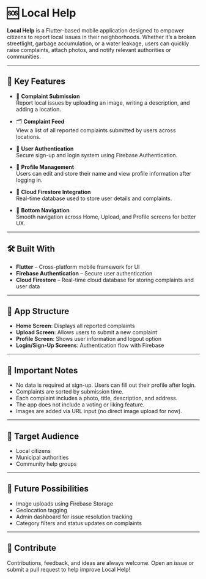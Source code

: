 # 🆘 Local Help

**Local Help** is a Flutter-based mobile application designed to empower citizens to report local issues in their neighborhoods. Whether it’s a broken streetlight, garbage accumulation, or a water leakage, users can quickly raise complaints, attach photos, and notify relevant authorities or communities.

---

## 🌟 Key Features

- 📸 **Complaint Submission**  
  Report local issues by uploading an image, writing a description, and adding a location.

- 🗂️ **Complaint Feed**  
  View a list of all reported complaints submitted by users across locations.

- 👤 **User Authentication**  
  Secure sign-up and login system using Firebase Authentication.

- 📝 **Profile Management**  
  Users can edit and store their name and view profile information after logging in.

- 🔐 **Cloud Firestore Integration**  
  Real-time database used to store user details and complaints.

- 📱 **Bottom Navigation**  
  Smooth navigation across Home, Upload, and Profile screens for better UX.

---

## 🛠️ Built With

- **Flutter** – Cross-platform mobile framework for UI
- **Firebase Authentication** – Secure user authentication
- **Cloud Firestore** – Real-time cloud database for storing complaints and user data

---

## 🧩 App Structure

- **Home Screen**: Displays all reported complaints
- **Upload Screen**: Allows users to submit a new complaint
- **Profile Screen**: Shows user information and logout option
- **Login/Sign-Up Screens**: Authentication flow with Firebase

---

## 📌 Important Notes

- No data is required at sign-up. Users can fill out their profile after login.
- Complaints are sorted by submission time.
- Each complaint includes a photo, title, description, and address.
- The app does not include a voting or liking feature.
- Images are added via URL input (no direct image upload for now).

---

## 📱 Target Audience

- Local citizens
- Municipal authorities
- Community help groups

---

## 🚀 Future Possibilities

- Image uploads using Firebase Storage
- Geolocation tagging
- Admin dashboard for issue resolution tracking
- Category filters and status updates on complaints

---

## 🙌 Contribute

Contributions, feedback, and ideas are always welcome. Open an issue or submit a pull request to help improve Local Help!

